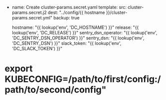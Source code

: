   - name: Create cluster-params.secret.yaml
    template:
      src: cluster-params.secret.j2
      dest: "../config/{{ hostname }}/cluster-params.secret.yml"
      backup: true


    hostname: "{{ lookup('env', 'DC_HOSTNAME') }}"
    release: "{{ lookup('env', 'DC_RELEASE') }}"
    sentry_dsn_operator: "{{ lookup('env', 'DC_SENTRY_DSN_OPERATOR') }}"
    sentry_dsn: "{{ lookup('env', 'DC_SENTRY_DSN') }}"
    slack_token: "{{ lookup('env', 'DC_SLACK_TOKEN') }}"


#
# export KUBECONFIG=/path/to/first/config:/path/to/second/config"